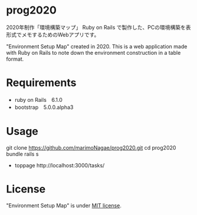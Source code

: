 # prog2020
2020年制作「環境構築マップ」
Ruby on Rails で製作した、PCの環境構築を表形式でメモするためのWebアプリです。

"Environment Setup Map" created in 2020.
This is a web application made with Ruby on Rails to note down the environment construction in a table format.

# Requirements
* ruby on Rails　6.1.0
* bootstrap　5.0.0.alpha3

# Usage
git clone https://github.com/marimoNagae/prog2020.git
cd prog2020
bundle
rails s
* toppage http://localhost:3000/tasks/

# License
"Environment Setup Map" is under [MIT license](https://en.wikipedia.org/wiki/MIT_License).
 

